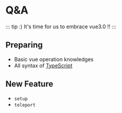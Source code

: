 
# Q&A

::: tip :)
It's time for us to embrace vue3.0 !!
:::

## Preparing
- Basic vue operation knowledges 
- All syntax of [TypeScript](/TypeScript/)

## New Feature 
- `setup` 
- `teleport` 
